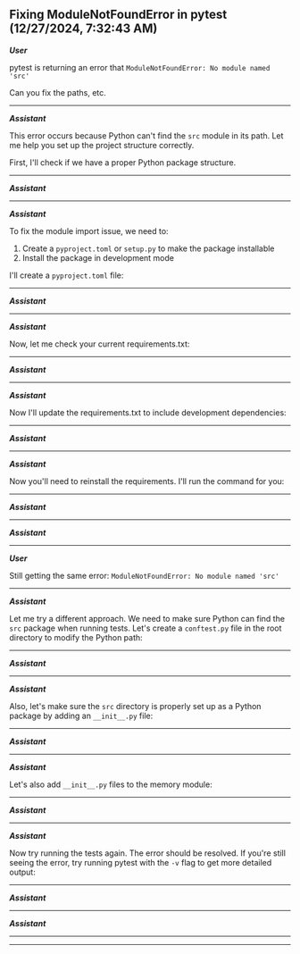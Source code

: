 ## Fixing ModuleNotFoundError in pytest (12/27/2024, 7:32:43 AM)

_**User**_

pytest is returning an error that `ModuleNotFoundError: No module named 'src'`

Can you fix the paths, etc.

---

_**Assistant**_

This error occurs because Python can't find the `src` module in its path. Let me help you set up the project structure correctly.

First, I'll check if we have a proper Python package structure.

---

_**Assistant**_



---

_**Assistant**_



To fix the module import issue, we need to:
1. Create a `pyproject.toml` or `setup.py` to make the package installable
2. Install the package in development mode

I'll create a `pyproject.toml` file:

---

_**Assistant**_



---

_**Assistant**_



Now, let me check your current requirements.txt:

---

_**Assistant**_



---

_**Assistant**_



Now I'll update the requirements.txt to include development dependencies:

---

_**Assistant**_



---

_**Assistant**_



Now you'll need to reinstall the requirements. I'll run the command for you:

---

_**Assistant**_



---

_**Assistant**_



---

_**User**_

Still getting the same error: `ModuleNotFoundError: No module named 'src'`

---

_**Assistant**_

Let me try a different approach. We need to make sure Python can find the `src` package when running tests. Let's create a `conftest.py` file in the root directory to modify the Python path:

---

_**Assistant**_



---

_**Assistant**_



Also, let's make sure the `src` directory is properly set up as a Python package by adding an `__init__.py` file:

---

_**Assistant**_



---

_**Assistant**_







Let's also add `__init__.py` files to the memory module:

---

_**Assistant**_



---

_**Assistant**_







Now try running the tests again. The error should be resolved. If you're still seeing the error, try running pytest with the `-v` flag to get more detailed output:

---

_**Assistant**_



---

_**Assistant**_



---



---

